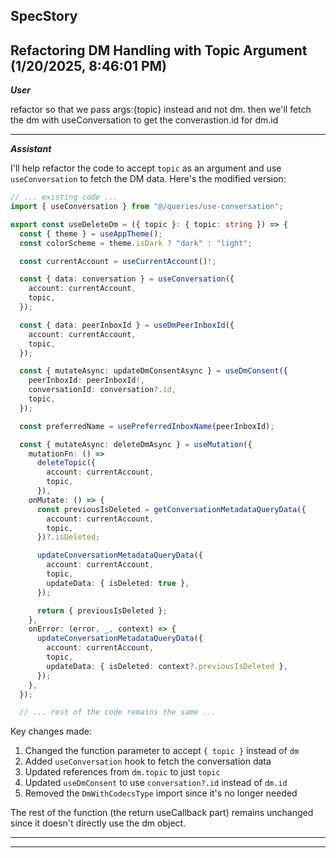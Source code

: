 ## SpecStory

## Refactoring DM Handling with Topic Argument (1/20/2025, 8:46:01 PM)

_**User**_

refactor so that we pass args:{topic} instead and not dm. then we'll fetch the dm with useConversation to get the converastion.id for dm.id

---

_**Assistant**_

I'll help refactor the code to accept `topic` as an argument and use `useConversation` to fetch the DM data. Here's the modified version:

```typescript:features/conversation-list/hooks/use-delete-dm.ts
// ... existing code ...
import { useConversation } from "@/queries/use-conversation";

export const useDeleteDm = ({ topic }: { topic: string }) => {
  const { theme } = useAppTheme();
  const colorScheme = theme.isDark ? "dark" : "light";

  const currentAccount = useCurrentAccount()!;

  const { data: conversation } = useConversation({
    account: currentAccount,
    topic,
  });

  const { data: peerInboxId } = useDmPeerInboxId({
    account: currentAccount,
    topic,
  });

  const { mutateAsync: updateDmConsentAsync } = useDmConsent({
    peerInboxId: peerInboxId!,
    conversationId: conversation?.id,
    topic,
  });

  const preferredName = usePreferredInboxName(peerInboxId);

  const { mutateAsync: deleteDmAsync } = useMutation({
    mutationFn: () =>
      deleteTopic({
        account: currentAccount,
        topic,
      }),
    onMutate: () => {
      const previousIsDeleted = getConversationMetadataQueryData({
        account: currentAccount,
        topic,
      })?.isDeleted;

      updateConversationMetadataQueryData({
        account: currentAccount,
        topic,
        updateData: { isDeleted: true },
      });

      return { previousIsDeleted };
    },
    onError: (error, _, context) => {
      updateConversationMetadataQueryData({
        account: currentAccount,
        topic,
        updateData: { isDeleted: context?.previousIsDeleted },
      });
    },
  });

  // ... rest of the code remains the same ...
```

Key changes made:
1. Changed the function parameter to accept `{ topic }` instead of `dm`
2. Added `useConversation` hook to fetch the conversation data
3. Updated references from `dm.topic` to just `topic`
4. Updated `useDmConsent` to use `conversation?.id` instead of `dm.id`
5. Removed the `DmWithCodecsType` import since it's no longer needed

The rest of the function (the return useCallback part) remains unchanged since it doesn't directly use the dm object.

---



---

